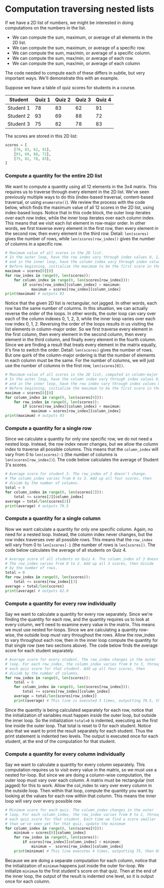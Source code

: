 # Computation traversing nested lists

If we have a 2D list of numbers, we might be interested in doing computations on the numbers in the list.
- We can compute the sum, maximum, or average of all elements in the 2D list.
- We can compute the sum, maximum, or average of a specific row.
- We can compute the sum,  max/min, or average of a specific column.
- We can compute the sum, max/min, or average of each row.
- We can compute the sum,  max/min, or average of each column



The code needed to compute each of these differs in subtle, but very important ways.
We'll demonstrate this with an example.

Suppose we have a table of quiz scores for students in a course.

| Student | Quiz 1  | Quiz 2 | Quiz 3 | Quiz 4 |
| --- | --- | --- | --- | --- |
| Student 1 | 78 | 83 | 62 | 91 |
| Student 2 | 93 | 69 | 88 | 72 |
| Student 3 | 75 | 82 | 78 | 83 |

The scores are stored in this 2D list:
```python
scores = [
    [78, 83, 62, 91],
    [93, 69, 88, 72],
    [75, 82, 78, 83],
]
```

### Compute a quantity for the entire 2D list
We want to compute a quantity using all 12 elements in the 3x4 matrix. This requires us to traverse through every element
in the 2D list. We've seen previously multiple ways to do this (index-based traversal, content-based traversal, or using `enumerate()`).
We review the process with the code below, which finds the maximum value of all 12 scores in the 2D list, using index-based loops.
Notice that in this code block, the outer loop iterates over each row index, while the inner loop iterates over each column index.
This means that we visit each list element in row-major order. In other words, we first traverse every element in the first row, then every element
in the second row, then every element in the third row.
Detail: `len(scores)` gives the number of rows, while `len(scores(row_index))` gives the number of columns in a specific row.
```python
# Maximum value of all scores in the 2D list.
# In the outer loop, have the row index vary through index values 0, 1, 2, 
# and in the inner loop, have the column index vary through index values 0, 1, 2, 3.
# Before beginning, initialize the maximum to be the first score in the first list.
maximum = scores[0][0]
for row_index in range(0, len(scores)):
    for column_index in range(0, len(scores[row_index])):
        if scores[row_index][column_index] > maximum:
            maximum = scores[row_index][column_index]
print(maximum) # outputs 93
```

Notice that the given 2D list is rectangular, not jagged. In other words, each row has the same number of columns.
In this situation, we can actually reverse the order of the loops. In other words, the outer loop can vary over each of the column
indexes 0, 1, 2, 3, while the inner loop varies over each row index 0, 1, 2. Reversing the order of the loops results in us visiting the
list elements in column-major order. So we first traverse every element in the first column, then every element in the second column,
then every element in the third column, and finally every element in the fourth column. Since we are finding a result that treats every
element in the matrix equally, it's fine to switch the order. Detail: `len(scores)` gives the number of rows. But one quirk of the
column-major ordering is that the number of elements in each column must be the same. 
For the number of columns, we will just use the number of columns in the first row, `len(scores[0])`.
```python
# Maximum value of all scores in the 2D list, computed in column-major order.
# In the outer loop, have the column index vary through index values 0, 1, 2, 3
# and in the inner loop, have the row index vary through index values 0, 1, 2.
# Before beginning, initialize the maximum to be the first score in the first list.
maximum = scores[0][0]
for column_index in range(0, len(scores[0])):
    for row_index in range(0, len(scores)):
        if scores[row_index][column_index] > maximum:
            maximum = scores[row_index][column_index]
print(maximum) # outputs 93
```

### Compute a quantity for a single row
Since we calculate a quantity for only one specific row, we do not need a nested loop.
Instead, the row index never changes, but we allow the column index to traverse all possible columns.
This means that the `column_index` will vary from 0 to `len(scores)-1` 
(the number of columns is `len(scores[row_index])`).
The code below calculates the average of Student 3's scores.
```python
# Average score for student 3. The row_index of 2 doesn't change.
# The column_index varies from 0 to 3. Add up all four scores, then
# divide by the number of columns.
total = 0
for column_index in range(0, len(scores[2])):
    total += scores[2][column_index]
average = total/len(scores[2])
print(average) # outputs 79.5
```

### Compute a quantity for a single column
Now we want calculate a quantity for only one specific column. Again, no need for a nested loop.
Instead, the column index never changes, but the row index traverses over all possible rows.
This means that the `row_index` will vary from 0 to `len[scores]-1` (the number of rows is `len[scores])`.
The code below calculates the average of all students on Quiz 4.
```python
# Average score of all students on Quiz 4. The column_index of 3 doesn't change.
# The row_index varies from 0 to 2. Add up all 3 scores, then divide
# by the number of rows.
total = 0
for row_index in range(0, len(scores)):
    total += scores[row_index][3]
average = total/len(scores)
print(average) # outputs 82.0
```

### Compute a quantity for every row individually
Say we want to calculate a quantity for every row separately. Since we're finding the quantity for each row, and
the quantity requires us to look at every column, we'll need to examine every value in the matrix.
This means we must use nested for-loops. 
Since we are calculating a quantity row-wise, the outside loop *must* vary throughout the rows.
Allow the row_index to vary throughout each row, then in the inner loop compute the quantity for that single row (see two sections above).
The code below finds the average score for each student separately.
```python
# Average score for every student. The row_index changes in the outer
# loop. For each row_index, the column_index varies from 0 to 3, through
# each quiz score for that student. Add up all four scores, then
# divide by the number of columns.
for row_index in range(0, len(scores)):
    total = 0
    for column_index in range(0, len(scores[row_index])):
        total += scores[row_index][column_index]
    average = total/len(scores[row_index])
    print(average) # This line is executed 3 times, outputting 78.5, then 80.5, then 79.5
```
Since the quantity is being calculated separately for each row, 
notice that the initialization of variables must happen *inside* the outer loop, but outside the inner loop.
So the initialization `total=0` is indented, executing as the first line inside the outer loop. That total is reset to 0 for each
student. Notice also that we want to print the result separately for each student. Thus the print statement is indented two levels.
The output is executed once for each student, at the end of the computation for that student.

### Compute a quantity for every column individually
Say we want to calculate a quantity for every column separately. This computation requires us to visit every value in the matrix,
so we must use a nested for-loop. But since we are doing a column-wise computation, the outer loop must vary over each column.
A matrix must be rectangular (not jagged) for this to work. Allow the col_index to vary over every column in the outside loop. 
Then within that loop, compute the quantity you want by looking at the values for each row within that column. This means the inner
loop will vary over every possible row.
```python
# Minimum score for each quiz. The column_index changes in the outer
# loop. For each column_index, the row_index varies from 0 to 2, through
# each quiz score for that student. Each time we find a score smaller
# than we've seen yet for that quiz, update the minimum
for column_index in range(0, len(scores[0])):
    minimum = scores[0][column_index]
    for row_index in range(0, len(scores)):
        if scores[row_index][column_index] < minimum:   
            minimum =  scores[row_index][column_index]  
    print(minimum) # This line executes 4 times, outputting 75, then 69, then 62, then 72
```
Because we are doing a separate computation for each column, notice that the initialization of `minimum` happens just inside the outer
for-loop. We initialize `minimum` to the first student's score on that quiz. Then at the end of the inner loop, the output of the result
is indented one level, so it is output once for each column.




